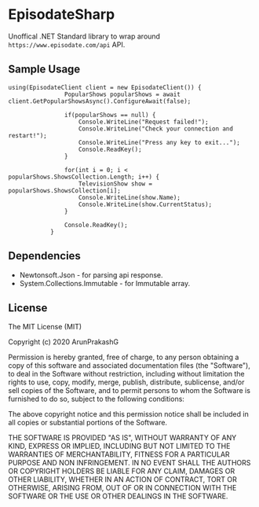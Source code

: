 # EpisodateSharp
 
Unoffical .NET Standard library to wrap around `https://www.episodate.com/api` API.

## Sample Usage

```
using(EpisodateClient client = new EpisodateClient()) {
				PopularShows popularShows = await client.GetPopularShowsAsync().ConfigureAwait(false);

				if(popularShows == null) {
					Console.WriteLine("Request failed!");
					Console.WriteLine("Check your connection and restart!");
					Console.WriteLine("Press any key to exit...");
					Console.ReadKey();
				}

				for(int i = 0; i < popularShows.ShowsCollection.Length; i++) {
					TelevisionShow show = popularShows.ShowsCollection[i];
					Console.WriteLine(show.Name);
					Console.WriteLine(show.CurrentStatus);
				}

				Console.ReadKey();
			}
```

## Dependencies
* Newtonsoft.Json - for parsing api response.
* System.Collections.Immutable - for Immutable array.

## License
The MIT License (MIT)

Copyright (c) 2020 ArunPrakashG

Permission is hereby granted, free of charge, to any person obtaining a copy of this software and associated documentation files (the "Software"), to deal in the Software without restriction, including without limitation the rights to use, copy, modify, merge, publish, distribute, sublicense, and/or sell copies of the Software, and to permit persons to whom the Software is furnished to do so, subject to the following conditions:

The above copyright notice and this permission notice shall be included in all copies or substantial portions of the Software.

THE SOFTWARE IS PROVIDED "AS IS", WITHOUT WARRANTY OF ANY KIND, EXPRESS OR IMPLIED, INCLUDING BUT NOT LIMITED TO THE WARRANTIES OF MERCHANTABILITY, FITNESS FOR A PARTICULAR PURPOSE AND NON INFRINGEMENT. IN NO EVENT SHALL THE AUTHORS OR COPYRIGHT HOLDERS BE LIABLE FOR ANY CLAIM, DAMAGES OR OTHER LIABILITY, WHETHER IN AN ACTION OF CONTRACT, TORT OR OTHERWISE, ARISING FROM, OUT OF OR IN CONNECTION WITH THE SOFTWARE OR THE USE OR OTHER DEALINGS IN THE SOFTWARE.
